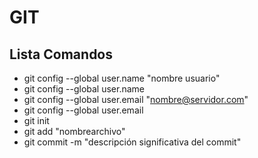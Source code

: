 # GIT
## Lista Comandos
- git config --global user.name "nombre usuario"
- git config --global user.name
- git config --global user.email "nombre@servidor.com"
- git config --global user.email
- git init
- git add "nombrearchivo"
- git commit -m "descripción significativa del commit"









